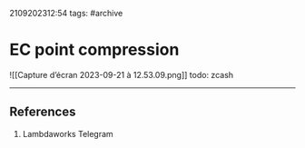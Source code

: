 2109202312:54
tags: #archive 
# EC point compression
![[Capture d’écran 2023-09-21 à 12.53.09.png]]
todo: zcash

---
## References
1. Lambdaworks Telegram